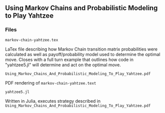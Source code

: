 ## Using Markov Chains and Probabilistic Modeling to Play Yahtzee

### Files
```
markov-chain-yahtzee.tex
```

LaTex file describing how Markov Chain transition matrix probabilities were calculated as well as payoff/probability model used to determine the optimal move. Closes with a full turn example that outlines how code in "yahtzee5.jl" will determine and act on the optimal move.



```
Using_Markov_Chains_And_Probabilistic_Modeling_To_Play_Yahtzee.pdf
```

PDF rendering of ```markov-chain-yahtzee.text```



```
yahtzee5.jl
```
Written in Julia, executes strategy described in ```Using_Markov_Chains_And_Probabilistic_Modeling_To_Play_Yahtzee.pdf```

